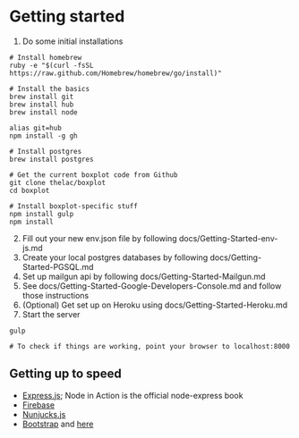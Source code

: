 # Getting started

1. Do some initial installations

```
# Install homebrew
ruby -e "$(curl -fsSL https://raw.github.com/Homebrew/homebrew/go/install)"

# Install the basics
brew install git
brew install hub
brew install node

alias git=hub
npm install -g gh

# Install postgres
brew install postgres

# Get the current boxplot code from Github
git clone thelac/boxplot
cd boxplot

# Install boxplot-specific stuff
npm install gulp
npm install
```

2. Fill out your new env.json file by following docs/Getting-Started-env-js.md
3. Create your local postgres databases by following docs/Getting-Started-PGSQL.md
4. Set up mailgun api by following docs/Getting-Started-Mailgun.md
5. See docs/Getting-Started-Google-Developers-Console.md and follow those instructions
6. (Optional) Get set up on Heroku using docs/Getting-Started-Heroku.md
7. Start the server

```
gulp

# To check if things are working, point your browser to localhost:8000
```

## Getting up to speed
- [Express.js](http://expressjs.com/guide.html); Node in Action is the official node-express book
- [Firebase](https://www.firebase.com/docs/)
- [Nunjucks.js](http://mozilla.github.io/nunjucks/templating)
- [Bootstrap](http://www.sitepoint.com/twitter-bootstrap-tutorial-handling-complex-designs/) and [here](http://getbootstrap.com/css/)
